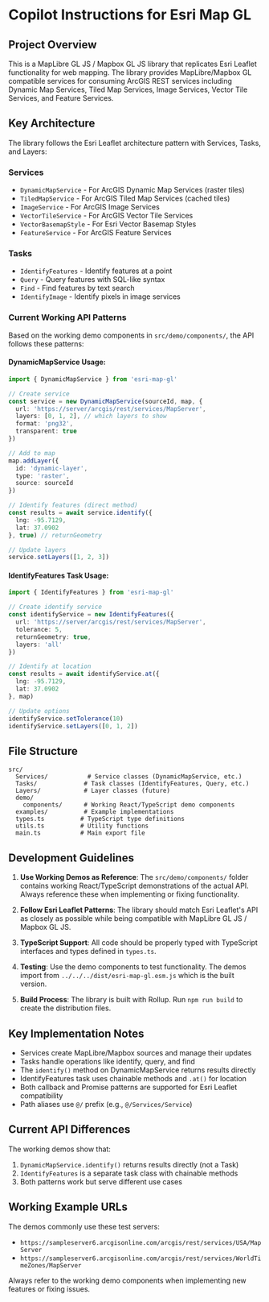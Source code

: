 # Copilot Instructions for Esri Map GL

## Project Overview

This is a MapLibre GL JS / Mapbox GL JS library that replicates Esri Leaflet functionality for web mapping. The library provides MapLibre/Mapbox GL compatible services for consuming ArcGIS REST services including Dynamic Map Services, Tiled Map Services, Image Services, Vector Tile Services, and Feature Services.

## Key Architecture

The library follows the Esri Leaflet architecture pattern with Services, Tasks, and Layers:

### Services
- `DynamicMapService` - For ArcGIS Dynamic Map Services (raster tiles)
- `TiledMapService` - For ArcGIS Tiled Map Services (cached tiles) 
- `ImageService` - For ArcGIS Image Services
- `VectorTileService` - For ArcGIS Vector Tile Services
- `VectorBasemapStyle` - For Esri Vector Basemap Styles
- `FeatureService` - For ArcGIS Feature Services

### Tasks  
- `IdentifyFeatures` - Identify features at a point
- `Query` - Query features with SQL-like syntax
- `Find` - Find features by text search
- `IdentifyImage` - Identify pixels in image services

### Current Working API Patterns

Based on the working demo components in `src/demo/components/`, the API follows these patterns:

#### DynamicMapService Usage:
```typescript
import { DynamicMapService } from 'esri-map-gl'

// Create service
const service = new DynamicMapService(sourceId, map, {
  url: 'https://server/arcgis/rest/services/MapServer',
  layers: [0, 1, 2], // which layers to show
  format: 'png32',
  transparent: true
})

// Add to map
map.addLayer({
  id: 'dynamic-layer',
  type: 'raster', 
  source: sourceId
})

// Identify features (direct method)
const results = await service.identify({
  lng: -95.7129,
  lat: 37.0902  
}, true) // returnGeometry

// Update layers
service.setLayers([1, 2, 3])
```

#### IdentifyFeatures Task Usage:
```typescript
import { IdentifyFeatures } from 'esri-map-gl'

// Create identify service
const identifyService = new IdentifyFeatures({
  url: 'https://server/arcgis/rest/services/MapServer',
  tolerance: 5,
  returnGeometry: true,
  layers: 'all'
})

// Identify at location
const results = await identifyService.at({
  lng: -95.7129,
  lat: 37.0902
}, map)

// Update options
identifyService.setTolerance(10)
identifyService.setLayers([0, 1, 2])
```

## File Structure

```
src/
  Services/           # Service classes (DynamicMapService, etc.)
  Tasks/             # Task classes (IdentifyFeatures, Query, etc.)  
  Layers/            # Layer classes (future)
  demo/
    components/      # Working React/TypeScript demo components
  examples/          # Example implementations
  types.ts          # TypeScript type definitions
  utils.ts          # Utility functions
  main.ts           # Main export file
```

## Development Guidelines

1. **Use Working Demos as Reference**: The `src/demo/components/` folder contains working React/TypeScript demonstrations of the actual API. Always reference these when implementing or fixing functionality.

2. **Follow Esri Leaflet Patterns**: The library should match Esri Leaflet's API as closely as possible while being compatible with MapLibre GL JS / Mapbox GL JS.

3. **TypeScript Support**: All code should be properly typed with TypeScript interfaces and types defined in `types.ts`.

4. **Testing**: Use the demo components to test functionality. The demos import from `../../../dist/esri-map-gl.esm.js` which is the built version.

5. **Build Process**: The library is built with Rollup. Run `npm run build` to create the distribution files.

## Key Implementation Notes

- Services create MapLibre/Mapbox sources and manage their updates
- Tasks handle operations like identify, query, and find
- The `identify()` method on DynamicMapService returns results directly
- IdentifyFeatures task uses chainable methods and `.at()` for location
- Both callback and Promise patterns are supported for Esri Leaflet compatibility
- Path aliases use `@/` prefix (e.g., `@/Services/Service`)

## Current API Differences

The working demos show that:
1. `DynamicMapService.identify()` returns results directly (not a Task)
2. `IdentifyFeatures` is a separate task class with chainable methods
3. Both patterns work but serve different use cases

## Working Example URLs

The demos commonly use these test servers:
- `https://sampleserver6.arcgisonline.com/arcgis/rest/services/USA/MapServer`
- `https://sampleserver6.arcgisonline.com/arcgis/rest/services/WorldTimeZones/MapServer`

Always refer to the working demo components when implementing new features or fixing issues.
